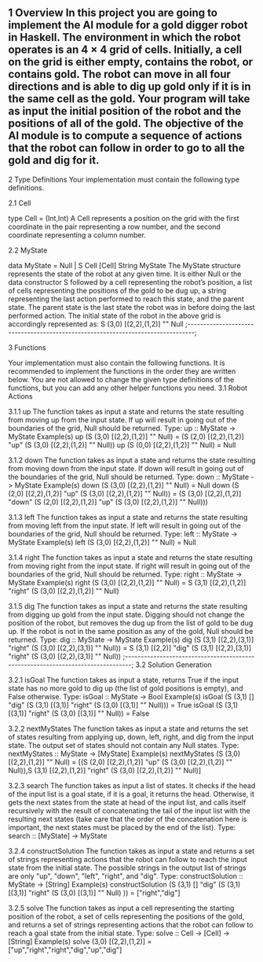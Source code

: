 1 Overview
In this project you are going to implement the AI module for a gold digger robot in Haskell. The
environment in which the robot operates is an 4 × 4 grid of cells. Initially, a cell on the grid is either
empty, contains the robot, or contains gold. The robot can move in all four directions and is able to dig
up gold only if it is in the same cell as the gold. Your program will take as input the initial position of
the robot and the positions of all of the gold. The objective of the AI module is to compute a sequence
of actions that the robot can follow in order to go to all the gold and dig for it. 
--------------------------------

2 Type Definitions
Your implementation must contain the following type definitions.

2.1 Cell

type Cell = (Int,Int)
A Cell represents a position on the grid with the first coordinate in the pair representing a row number,
and the second coordinate representing a column number.

2.2 MyState

data MyState = Null | S Cell [Cell] String MyState
The MyState structure represents the state of the robot at any given time. It is either Null or the data
constructor S followed by a cell representing the robot’s position, a list of cells representing the positions
of the gold to be dug up, a string representing the last action performed to reach this state, and the parent
state. The parent state is the last state the robot was in before doing the last performed action. The initial
state of the robot in the above grid is accordingly represented as: S (3,0) [(2,2),(1,2)] "" Null
;--------------------------------------------------------------------------------;


3 Functions

Your implementation must also contain the following functions. It is recommended to implement the
functions in the order they are written below. You are not allowed to change the given type definitions
of the functions, but you can add any other helper functions you need.
3.1 Robot Actions

3.1.1 up
The function takes as input a state and returns the state resulting from moving up from the input state.
If up will result in going out of the boundaries of the grid, Null should be returned.
Type: up :: MyState -> MyState
Example(s)
up (S (3,0) [(2,2),(1,2)] "" Null)
= (S (2,0) [(2,2),(1,2)] "up" (S (3,0) [(2,2),(1,2)] "" Null))
up (S (0,0) [(2,2),(1,2)] "" Null)
= Null

3.1.2 down
The function takes as input a state and returns the state resulting from moving down from the input
state. If down will result in going out of the boundaries of the grid, Null should be returned.
Type: down :: MyState -> MyState
Example(s)
down (S (3,0) [(2,2),(1,2)] "" Null)
= Null
down (S (2,0) [(2,2),(1,2)] "up" (S (3,0) [(2,2),(1,2)] "" Null))
= (S (3,0) [(2,2),(1,2)] "down" (S (2,0) [(2,2),(1,2)] "up" (S (3,0) [(2,2),(1,2)] ""
Null)))

3.1.3 left
The function takes as input a state and returns the state resulting from moving left from the input state.
If left will result in going out of the boundaries of the grid, Null should be returned.
Type: left :: MyState -> MyState
Example(s)
left (S (3,0) [(2,2),(1,2)] "" Null)
= Null

3.1.4 right
The function takes as input a state and returns the state resulting from moving right from the input
state. If right will result in going out of the boundaries of the grid, Null should be returned.
Type: right :: MyState -> MyState
Example(s)
right (S (3,0) [(2,2),(1,2)] "" Null)
= S (3,1) [(2,2),(1,2)] "right" (S (3,0) [(2,2),(1,2)] "" Null)


3.1.5 dig
The function takes as input a state and returns the state resulting from digging up gold from the input
state. Digging should not change the position of the robot, but removes the dug up from the list of gold
to be dug up. If the robot is not in the same position as any of the gold, Null should be returned.
Type: dig :: MyState -> MyState
Example(s)
dig (S (3,1) [(2,2),(3,1)] "right" (S (3,0) [(2,2),(3,1)] "" Null))
= S (3,1) [(2,2)] "dig" (S (3,1) [(2,2),(3,1)] "right" (S (3,0) [(2,2),(3,1)] "" Null))
;--------------------------------------------------------------------------------;
3.2 Solution Generation

3.2.1 isGoal
The function takes as input a state, returns True if the input state has no more gold to dig up (the list
of gold positions is empty), and False otherwise.
Type: isGoal :: MyState -> Bool
Example(s)
isGoal (S (3,1) [] "dig" (S (3,1) [(3,1)] "right" (S (3,0) [(3,1)] "" Null)))
= True
isGoal (S (3,1) [(3,1)] "right" (S (3,0) [(3,1)] "" Null))
= False

3.2.2 nextMyStates
The function takes as input a state and returns the set of states resulting from applying up, down, left,
right, and dig from the input state. The output set of states should not contain any Null states.
Type: nextMyStates :: MyState -> [MyState]
Example(s)
nextMyStates (S (3,0) [(2,2),(1,2)] "" Null)
= [(S (2,0) [(2,2),(1,2)] "up" (S (3,0) [(2,2),(1,2)] "" Null)),S (3,1) [(2,2),(1,2)]
"right" (S (3,0) [(2,2),(1,2)] "" Null)]

3.2.3 search
The function takes as input a list of states. It checks if the head of the input list is a goal state, if it is a
goal, it returns the head. Otherwise, it gets the next states from the state at head of the input list, and
calls itself recursively with the result of concatenating the tail of the input list with the resulting next
states (take care that the order of the concatenation here is important, the next states must be placed
by the end of the list).
Type: search :: [MyState] -> MyState


3.2.4 constructSolution
The function takes as input a state and returns a set of strings representing actions that the robot can
follow to reach the input state from the initial state. The possible strings in the output list of strings are
only "up", "down", "left", "right", and "dig".
Type: constructSolution :: MyState -> [String]
Example(s)
constructSolution (S (3,1) [] "dig" (S (3,1) [(3,1)] "right" (S (3,0) [(3,1)] "" Null)
))
= ["right","dig"]

3.2.5 solve
The function takes as input a cell representing the starting position of the robot, a set of cells representing
the positions of the gold, and returns a set of strings representing actions that the robot can follow to
reach a goal state from the initial state.
Type: solve :: Cell -> [Cell] -> [String]
Example(s)
solve (3,0) [(2,2),(1,2)]
= ["up","right","right","dig","up","dig"]



